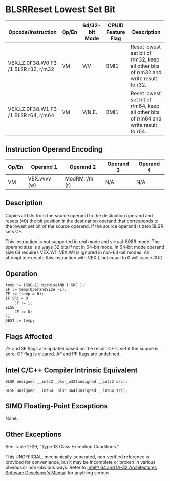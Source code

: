 # BLSR**Reset Lowest Set Bit**

| Opcode/Instruction                   | Op/En | 64/32-bit Mode | CPUID Feature Flag | Description                                                                          |
| ------------------------------------ | ----- | -------------- | ------------------ | ------------------------------------------------------------------------------------ |
| VEX.LZ.0F38.W0 F3 /1 BLSR r32, r/m32 | VM    | V/V            | BMI1               | Reset lowest set bit of r/m32, keep all other bits of r/m32 and write result to r32. |
| VEX.LZ.0F38.W1 F3 /1 BLSR r64, r/m64 | VM    | V/N.E.         | BMI1               | Reset lowest set bit of r/m64, keep all other bits of r/m64 and write result to r64. |

## Instruction Operand Encoding

| Op/En | Operand 1    | Operand 2     | Operand 3 | Operand 4 |
| ----- | ------------ | ------------- | --------- | --------- |
| VM    | VEX.vvvv (w) | ModRM:r/m (r) | N/A       | N/A       |

## Description

Copies all bits from the source operand to the destination operand and resets (=0) the bit position in the destination operand that corresponds to the lowest set bit of the source operand. If the source operand is zero BLSR sets CF.

This instruction is not supported in real mode and virtual-8086 mode. The operand size is always 32 bits if not in 64-bit mode. In 64-bit mode operand size 64 requires VEX.W1. VEX.W1 is ignored in non-64-bit modes. An attempt to execute this instruction with VEX.L not equal to 0 will cause #​​​UD.

## Operation

```
temp := (SRC-1) bitwiseAND ( SRC );
SF := temp[OperandSize -1];
ZF := (temp = 0);
IF SRC = 0
    CF := 1;
ELSE
    CF := 0;
FI
DEST := temp;

```

## Flags Affected

ZF and SF flags are updated based on the result. CF is set if the source is zero. OF flag is cleared. AF and PF flags are undefined.

## Intel C/C++ Compiler Intrinsic Equivalent

```
BLSR unsigned __int32 _blsr_u32(unsigned __int32 src);

```

```
BLSR unsigned __int64 _blsr_u64(unsigned __int64 src);

```

## SIMD Floating-Point Exceptions

None.

## Other Exceptions

See Table 2-29, “Type 13 Class Exception Conditions.”

This UNOFFICIAL, mechanically-separated, non-verified reference is provided for convenience, but it may be
incomplete or broken in various obvious or non-obvious
ways. Refer to [Intel® 64 and IA-32 Architectures Software Developer’s Manual](https://software.intel.com/en-us/download/intel-64-and-ia-32-architectures-sdm-combined-volumes-1-2a-2b-2c-2d-3a-3b-3c-3d-and-4) for anything serious.
